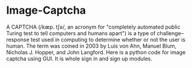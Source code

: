 # Image-Captcha
A CAPTCHA (/kæp. tʃə/, an acronym for "completely automated public Turing test to tell computers and humans apart") is a type of challenge–response test used in computing to determine whether or not the user is human. The term was coined in 2003 by Luis von Ahn, Manuel Blum, Nicholas J. Hopper, and John Langford.
Here is a python code for image captcha using GUI. It is whole sign in and sign up modules.
